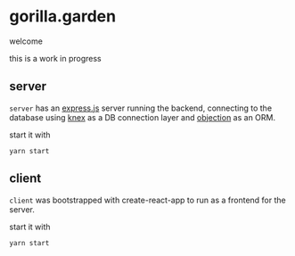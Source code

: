 gorilla.garden
==============

welcome

this is a work in progress

server
---
`server` has an [express.js](https://github.com/expressjs/express/) server running the backend, connecting to the database using [knex](https://github.com/knex/knex) as a DB connection layer and [objection](https://github.com/Vincit/objection.js) as an ORM.

start it with
```
yarn start
```

client
---

`client` was bootstrapped with create-react-app to run as a frontend for the server.

start it with
```
yarn start
```